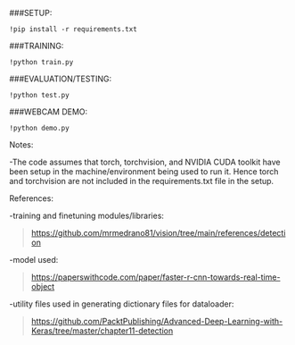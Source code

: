 ###SETUP:

<code>!pip install -r requirements.txt</code>

###TRAINING:

<code>!python train.py</code>

###EVALUATION/TESTING:

<code>!python test.py</code>

###WEBCAM DEMO:

<code>!python demo.py</code>

Notes:

-The code assumes that torch, torchvision, and NVIDIA CUDA toolkit have been setup in the machine/environment being used to run it. Hence torch and torchvision are not included in the requirements.txt file in the setup.



References:

-training and finetuning modules/libraries:
>https://github.com/mrmedrano81/vision/tree/main/references/detection

-model used:
>https://paperswithcode.com/paper/faster-r-cnn-towards-real-time-object

-utility files used in generating dictionary files for dataloader:
>https://github.com/PacktPublishing/Advanced-Deep-Learning-with-Keras/tree/master/chapter11-detection
